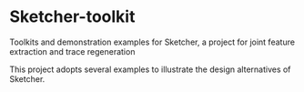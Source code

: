 # Sketcher-toolkit
Toolkits and demonstration examples for Sketcher, a project for joint feature extraction and trace regeneration 

This project adopts several examples to illustrate the design alternatives of Sketcher. 

